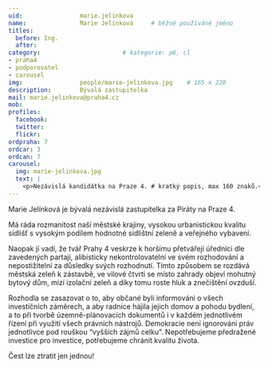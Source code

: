 ```yaml
---
uid:                marie.jelinkova
name:               Marie Jelínková  	# běžně používáné jméno
titles:
  before: Ing.
  after:
category:                       # kategorie: p6, cl
- praha4
- podporovatel
- carousel
img: 		        people/marie-jelinkova.jpg    # 165 x 220
description:        Bývalá zastupitelka
mail: marie.jelinkova@praha4.cz
mob: 			
profiles:
  facebook:
  twitter: 
  flickr: 
ordpraha: 7
ordcar: 3
ordcan: 7
carousel:
  img: marie-jelinkova.jpg
  text: |
    <p>Nezávislá kandidátka na Praze 4. # kratký popis, max 160 znaků.</p>
---
```


Marie Jelínková je bývalá nezávislá zastupitelka za Piráty na Praze 4.

Má ráda rozmanitost naší městské krajiny, vysokou urbanistickou kvalitu sídlišť s vysokým podílem hodnotné sídlištní zeleně a veřejného vybavení.

Naopak jí vadí, že tvář Prahy 4 veskrze k horšímu přetvářejí úředníci dle zavedených partají, alibisticky nekontrolovatelní ve svém rozhodování a nepostižitelní za důsledky svých rozhodnutí. Tímto způsobem se rozdává městská zeleň k zástavbě, ve vilové čtvrti se místo zahrady objeví mohutný bytový dům, mizí izolační zeleň a díky tomu roste hluk a znečištění ovzduší. 
 
Rozhodla se zasazovat o to, aby občané byli informováni o všech investičních záměrech, a aby radnice hájila jejich domov a pohodu bydlení, a to při tvorbě územně-plánovacích dokumentů i v každém jednotlivém řízení při využití všech právních nástrojů. Demokracie není ignorování práv jednotlivce pod rouškou “vyšších zájmů celku”. Nepotřebujeme předražené investice pro investice, potřebujeme chránit kvalitu života. 

Čest lze ztratit jen jednou! 

